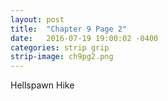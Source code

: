 ```yaml
---
layout: post
title:  "Chapter 9 Page 2"
date:   2016-07-19 19:00:02 -0400
categories: strip grip
strip-image: ch9pg2.png
---
```

Hellspawn Hike  
